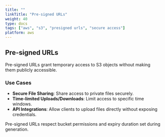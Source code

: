```yaml
---
title: ""
linkTitle: "Pre-signed URLs"
weight: 40
type: docs
tags: ["aws", "s3", "presigned urls", "secure access"]
platform: aws
---
```


## Pre-signed URLs

Pre-signed URLs grant temporary access to S3 objects without making them publicly accessible.

### Use Cases

- **Secure File Sharing**: Share access to private files securely.
- **Time-limited Uploads/Downloads**: Limit access to specific time windows.
- **API Integrations**: Allow clients to upload files directly without exposing credentials.

Pre-signed URLs respect bucket permissions and expiry duration set during generation.
